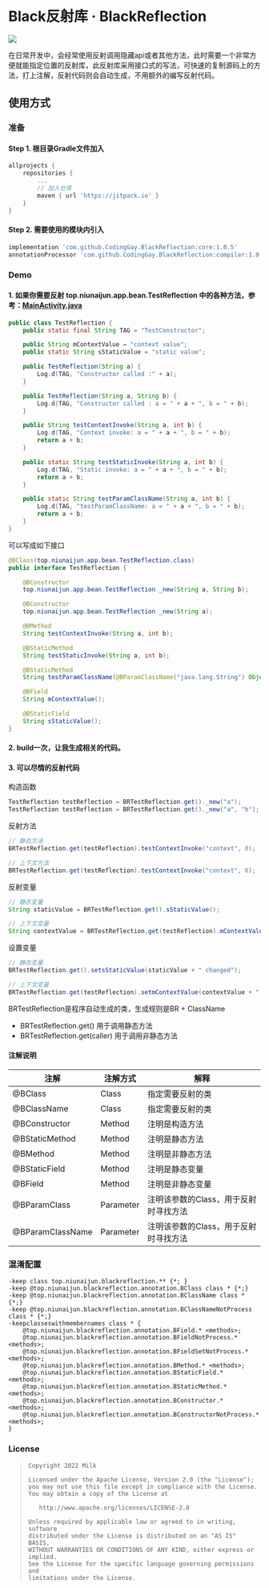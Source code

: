 # Black反射库 · BlackReflection

![](https://img.shields.io/badge/language-java-brightgreen.svg)

在日常开发中，会经常使用反射调用隐藏api或者其他方法，此时需要一个非常方便就能指定位置的反射库，此反射库采用接口式的写法，可快速的复制源码上的方法，打上注解，反射代码则会自动生成，不用额外的编写反射代码。

## 使用方式

### 准备

#### Step 1. 根目录Gradle文件加入
```gradle
allprojects {
    repositories {
        ...
        // 加入仓库
        maven { url 'https://jitpack.io' }
    }
}
```
#### Step 2. 需要使用的模块内引入
```gradle
implementation 'com.github.CodingGay.BlackReflection:core:1.0.5'
annotationProcessor 'com.github.CodingGay.BlackReflection:compiler:1.0.5'
```

### Demo
#### 1. 如果你需要反射 top.niunaijun.app.bean.TestReflection 中的各种方法，参考：[MainActivity.java](https://github.com/CodingGay/BlackReflection/blob/main/app/src/main/java/top/niunaijun/app/MainActivity.java)
```java
public class TestReflection {
    public static final String TAG = "TestConstructor";

    public String mContextValue = "context value";
    public static String sStaticValue = "static value";

    public TestReflection(String a) {
        Log.d(TAG, "Constructor called :" + a);
    }

    public TestReflection(String a, String b) {
        Log.d(TAG, "Constructor called : a = " + a + ", b = " + b);
    }

    public String testContextInvoke(String a, int b) {
        Log.d(TAG, "Context invoke: a = " + a + ", b = " + b);
        return a + b;
    }

    public static String testStaticInvoke(String a, int b) {
        Log.d(TAG, "Static invoke: a = " + a + ", b = " + b);
        return a + b;
    }

    public static String testParamClassName(String a, int b) {
        Log.d(TAG, "testParamClassName: a = " + a + ", b = " + b);
        return a + b;
    }
}

```
可以写成如下接口
```java
@BClass(top.niunaijun.app.bean.TestReflection.class)
public interface TestReflection {

    @BConstructor
    top.niunaijun.app.bean.TestReflection _new(String a, String b);

    @BConstructor
    top.niunaijun.app.bean.TestReflection _new(String a);

    @BMethod
    String testContextInvoke(String a, int b);

    @BStaticMethod
    String testStaticInvoke(String a, int b);

    @BStaticMethod
    String testParamClassName(@BParamClassName("java.lang.String") Object a, int b);

    @BField
    String mContextValue();

    @BStaticField
    String sStaticValue();
}

```
#### 2. build一次，让我生成相关的代码。

#### 3. 可以尽情的反射代码
构造函数
```java
TestReflection testReflection = BRTestReflection.get()._new("a");
TestReflection testReflection = BRTestReflection.get()._new("a", "b");
```

反射方法
```java
// 静态方法
BRTestReflection.get(testReflection).testContextInvoke("context", 0);

// 上下文方法
BRTestReflection.get(testReflection).testContextInvoke("context", 0);
```

反射变量
```java
// 静态变量
String staticValue = BRTestReflection.get().sStaticValue();

// 上下文变量
String contextValue = BRTestReflection.get(testReflection).mContextValue();
```

设置变量
```java
// 静态变量
BRTestReflection.get().setsStaticValue(staticValue + " changed");

// 上下文变量
BRTestReflection.get(testReflection).setmContextValue(contextValue + " changed");
```
BRTestReflection是程序自动生成的类，生成规则是BR + ClassName
- BRTestReflection.get() 用于调用静态方法
- BRTestReflection.get(caller) 用于调用非静态方法

#### 注解说明

注解 | 注解方式 | 解释
---|---|---
@BClass | Class | 指定需要反射的类
@BClassName | Class | 指定需要反射的类
@BConstructor | Method | 注明是构造方法
@BStaticMethod | Method | 注明是静态方法
@BMethod | Method | 注明是非静态方法
@BStaticField | Method | 注明是静态变量
@BField | Method | 注明是非静态变量
@BParamClass | Parameter | 注明该参数的Class，用于反射时寻找方法
@BParamClassName | Parameter | 注明该参数的Class，用于反射时寻找方法

### 混淆配置
```
-keep class top.niunaijun.blackreflection.** {*; }
-keep @top.niunaijun.blackreflection.annotation.BClass class * {*;}
-keep @top.niunaijun.blackreflection.annotation.BClassName class * {*;}
-keep @top.niunaijun.blackreflection.annotation.BClassNameNotProcess class * {*;}
-keepclasseswithmembernames class * {
    @top.niunaijun.blackreflection.annotation.BField.* <methods>;
    @top.niunaijun.blackreflection.annotation.BFieldNotProcess.* <methods>;
    @top.niunaijun.blackreflection.annotation.BFieldSetNotProcess.* <methods>;
    @top.niunaijun.blackreflection.annotation.BMethod.* <methods>;
    @top.niunaijun.blackreflection.annotation.BStaticField.* <methods>;
    @top.niunaijun.blackreflection.annotation.BStaticMethod.* <methods>;
    @top.niunaijun.blackreflection.annotation.BConstructor.* <methods>;
    @top.niunaijun.blackreflection.annotation.BConstructorNotProcess.* <methods>;
}
```
### License

> ```
> Copyright 2022 Milk
>
> Licensed under the Apache License, Version 2.0 (the "License");
> you may not use this file except in compliance with the License.
> You may obtain a copy of the License at
>
>    http://www.apache.org/licenses/LICENSE-2.0
>
> Unless required by applicable law or agreed to in writing, software
> distributed under the License is distributed on an "AS IS" BASIS,
> WITHOUT WARRANTIES OR CONDITIONS OF ANY KIND, either express or implied.
> See the License for the specific language governing permissions and
> limitations under the License.
> ```
